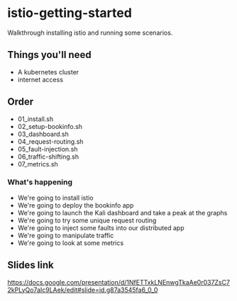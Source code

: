 # istio-getting-started

Walkthrough installing istio and running some scenarios.

## Things you'll need

* A kubernetes cluster
* internet access

## Order

* 01_install.sh
* 02_setup-bookinfo.sh
* 03_dashboard.sh
* 04_request-routing.sh
* 05_fault-injection.sh
* 06_traffic-shifting.sh
* 07_metrics.sh

### What's happening

* We're going to install istio
* We're going to deploy the bookinfo app
* We're going to launch the Kali dashboard and take a peak at the graphs
* We're going to try some unique request routing
* We're going to inject some faults into our distributed app
* We're going to manipulate traffic
* We're going to look at some metrics

## Slides link

https://docs.google.com/presentation/d/1NfETTxkLNEnwgTkaAe0r037ZsC72kPLyQo7aIc9LAek/edit#slide=id.g87a3545fa6_0_0
